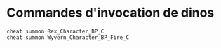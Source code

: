 # Commandes d'invocation de dinos

```
cheat summon Rex_Character_BP_C
cheat summon Wyvern_Character_BP_Fire_C
```